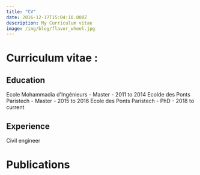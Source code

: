 ```yaml
---
title: "CV"
date: 2016-12-17T15:04:10.000Z
description: My Curriculum vitae
image: /img/blog/flavor_wheel.jpg
---
```


# Curriculum vitae :

## Education

 Ecole Mohammadia d'Ingénieurs - Master - 2011 to 2014
 Ecolde des Ponts Paristech    - Master - 2015 to 2016
 Ecole des Ponts Paristech     - PhD    - 2018 to current

## Experience

Civil engineer

# Publications
